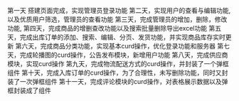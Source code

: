 第一天 搭建页面完成，实现管理员登录功能
第二天，实现用户的查看与编辑功能,以及优质用户筛选，管理员的查看功能
第三天，完成管理员的增加，删除，修改功能,
第四天，完成商品的增删查改功能以及搜索批量删除导出excel功能
第五天，完成出库订单的添加、搜索、编辑、分页、发货功能，并实现商品库存实时更新
第六天，完成商品分类功能，实现基本curd操作，优化登录功能和服务器
第七天，完成轮播图的curd操作，公告发布模块，新增用户功能
第八天，完成供应商模块，实现curd操作
第九天，完成物流配送方式的curd操作，并封装了一个弹框组件
第十天，完成入库订单的curd操作，为了合理性，未写删除功能，同时又封装了一次弹框组件
第十一天，完成评论模块的curd操作，对表格展示数据以及弹框封装成了组件

